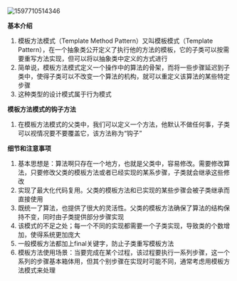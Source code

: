 ![1597710514346](C:\Users\hl2333\AppData\Roaming\Typora\typora-user-images\1597710514346.png)

**基本介绍**

1. 模板方法模式（Template Method Pattern）又叫模板模式（Template Pattern），在一个抽象类公开定义了执行他的方法的模板，它的子类可以按需要重写方法实现，但可以将以抽象类中定义的方式进行
2. 简单说，模板方法模式定义一个操作中的算法的骨架，而将一些步骤延迟到子类中，使得子类可以不改变一个算法的机构，就可以重定义该算法的某些特定步骤
3. 这种类型的设计模式属于行为模式

**模板方法模式的钩子方法**

1. 在模板方法模式的父类中，我们可以定义一个方法，他默认不做任何事，子类可以视情况要不要覆盖它，该方法称为“钩子”

**细节和注意事项**

1. 基本思想是：算法啊只存在一个地方，也就是父类中，容易修改。需要修改算法，只要修改父类的模板方法或者已经实现的某系步骤，子类就会继承这些修改
2. 实现了最大化代码复用。父类的模板方法和已实现的某些步骤会被子类继承而直接使用
3. 既统一了算法，也提供了很大的灵活性。父类的模板方法确保了算法的结构保持不变，同时由子类提供部分步骤实现
4. 该模式的不足之处；每一个不同的实现都需要一个子类实现，导致类的个数增加，使得系统更加庞大
5. 一般模板方法都加上final关键字，防止子类重写模板方法
6. 模板方法使用场景：当要完成在某个过程，该过程要执行一系列步骤，这一个系列的步骤基本箱体用，但其个别步骤在实现时可能不同，通常考虑用模板方法模式来处理



























